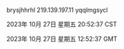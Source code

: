 brysjhhrhl 219.139.197.11 yqqlmgsycl

2023年 10月 27日 星期五 20:52:37 CST

2023年 10月 27日 星期五 12:52:37 GMT
